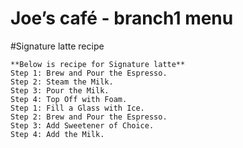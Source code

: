 # Joe’s café - branch1 menu
#Signature latte recipe
```
**Below is recipe for Signature latte**
Step 1: Brew and Pour the Espresso.
Step 2: Steam the Milk.
Step 3: Pour the Milk.
Step 4: Top Off with Foam.
Step 1: Fill a Glass with Ice.
Step 2: Brew and Pour the Espresso.
Step 3: Add Sweetener of Choice.
Step 4: Add the Milk.
```
